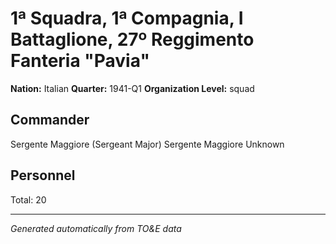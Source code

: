# 1ª Squadra, 1ª Compagnia, I Battaglione, 27º Reggimento Fanteria "Pavia"

**Nation:** Italian
**Quarter:** 1941-Q1
**Organization Level:** squad

## Commander

Sergente Maggiore (Sergeant Major) Sergente Maggiore Unknown

## Personnel

Total: 20

---
*Generated automatically from TO&E data*
